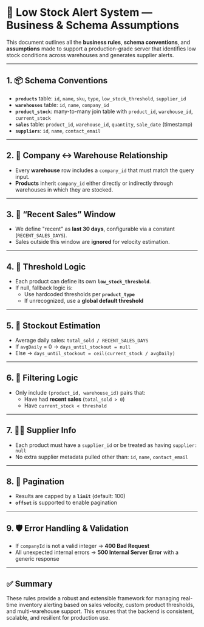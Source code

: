 # 🚨 Low Stock Alert System — Business & Schema Assumptions

This document outlines all the **business rules**, **schema conventions**, and **assumptions** made to support a production-grade server that identifies low stock conditions across warehouses and generates supplier alerts.

---

## 1. 📦 Schema Conventions

- **`products`** table: `id`, `name`, `sku`, `type`, `low_stock_threshold`, `supplier_id`
- **`warehouses`** table: `id`, `name`, `company_id`
- **`product_stock`**: many-to-many join table with `product_id`, `warehouse_id`, `current_stock`
- **`sales`** table: `product_id`, `warehouse_id`, `quantity`, `sale_date` (timestamp)
- **`suppliers`**: `id`, `name`, `contact_email`

---

## 2. 🏢 Company ↔ Warehouse Relationship

- Every **warehouse** row includes a `company_id` that must match the query input.
- **Products** inherit `company_id` either directly or indirectly through warehouses in which they are stocked.

---

## 3. 📅 “Recent Sales” Window

- We define "recent" as **last 30 days**, configurable via a constant (`RECENT_SALES_DAYS`).
- Sales outside this window are **ignored** for velocity estimation.

---

## 4. 🚨 Threshold Logic

- Each product can define its own **`low_stock_threshold`**.
- If null, fallback logic is:
  - Use hardcoded thresholds per **`product_type`**
  - If unrecognized, use a **global default threshold**

---

## 5. 🧮 Stockout Estimation

- Average daily sales: `total_sold / RECENT_SALES_DAYS`
- If `avgDaily` = 0 → `days_until_stockout = null`
- Else → `days_until_stockout = ceil(current_stock / avgDaily)`

---

## 6. 🔎 Filtering Logic

- Only include `(product_id, warehouse_id)` pairs that:
  - Have had **recent sales** (`total_sold > 0`)
  - Have `current_stock < threshold`

---

## 7. 👨‍💼 Supplier Info

- Each product must have a `supplier_id` or be treated as having `supplier: null`
- No extra supplier metadata pulled other than: `id`, `name`, `contact_email`

---

## 8. 📃 Pagination

- Results are capped by a **`limit`** (default: 100)
- **`offset`** is supported to enable pagination

---

## 9. 🛡️ Error Handling & Validation

- If `companyId` is not a valid integer → **400 Bad Request**
- All unexpected internal errors → **500 Internal Server Error** with a generic response

---

## ✅ Summary

These rules provide a robust and extensible framework for managing real-time inventory alerting based on sales velocity, custom product thresholds, and multi-warehouse support. This ensures that the backend is consistent, scalable, and resilient for production use.

